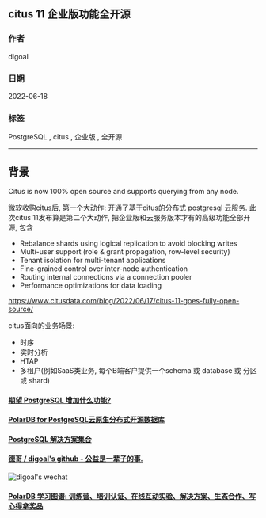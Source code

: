 ## citus 11 企业版功能全开源        
            
### 作者            
digoal            
            
### 日期            
2022-06-18            
            
### 标签            
PostgreSQL , citus , 企业版 , 全开源       
            
----            
            
## 背景     
Citus is now 100% open source and supports querying from any node.  
  
微软收购citus后, 第一个大动作: 开通了基于citus的分布式 postgresql 云服务. 此次citus 11发布算是第二个大动作, 把企业版和云服务版本才有的高级功能全部开源, 包含  
- Rebalance shards using logical replication to avoid blocking writes  
- Multi-user support (role & grant propagation, row-level security)  
- Tenant isolation for multi-tenant applications  
- Fine-grained control over inter-node authentication  
- Routing internal connections via a connection pooler  
- Performance optimizations for data loading  
  
https://www.citusdata.com/blog/2022/06/17/citus-11-goes-fully-open-source/  
  
citus面向的业务场景:  
- 时序  
- 实时分析  
- HTAP  
- 多租户(例如SaaS类业务, 每个B端客户提供一个schema 或 database 或 分区 或 shard)   
  
  
#### [期望 PostgreSQL 增加什么功能?](https://github.com/digoal/blog/issues/76 "269ac3d1c492e938c0191101c7238216")
  
  
#### [PolarDB for PostgreSQL云原生分布式开源数据库](https://github.com/ApsaraDB/PolarDB-for-PostgreSQL "57258f76c37864c6e6d23383d05714ea")
  
  
#### [PostgreSQL 解决方案集合](https://yq.aliyun.com/topic/118 "40cff096e9ed7122c512b35d8561d9c8")
  
  
#### [德哥 / digoal's github - 公益是一辈子的事.](https://github.com/digoal/blog/blob/master/README.md "22709685feb7cab07d30f30387f0a9ae")
  
  
![digoal's wechat](../pic/digoal_weixin.jpg "f7ad92eeba24523fd47a6e1a0e691b59")
  
  
#### [PolarDB 学习图谱: 训练营、培训认证、在线互动实验、解决方案、生态合作、写心得拿奖品](https://www.aliyun.com/database/openpolardb/activity "8642f60e04ed0c814bf9cb9677976bd4")
  
